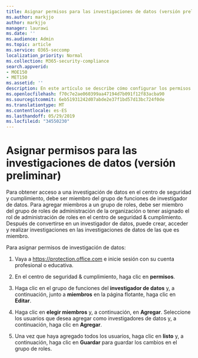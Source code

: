 ```yaml
---
title: Asignar permisos para las investigaciones de datos (versión preliminar)
ms.author: markjjo
author: markjjo
manager: laurawi
ms.date: ''
ms.audience: Admin
ms.topic: article
ms.service: O365-seccomp
localization_priority: Normal
ms.collection: M365-security-compliance
search.appverid:
- MOE150
- MET150
ms.assetid: ''
description: En este artículo se describe cómo configurar los permisos necesarios para usar la herramienta de investigaciones de datos en Microsoft 365.
ms.openlocfilehash: f70c7e2ae060399aa47194d7b091f12f83acba90
ms.sourcegitcommit: 6eb51931242d07abde2e37f1bd57d13bc724f0de
ms.translationtype: MT
ms.contentlocale: es-ES
ms.lasthandoff: 05/29/2019
ms.locfileid: "34550230"
---
```

# <a name="assign-permissions-for-data-investigations-preview"></a>Asignar permisos para las investigaciones de datos (versión preliminar)

Para obtener acceso a una investigación de datos en el centro de seguridad y cumplimiento, debe ser miembro del grupo de funciones de investigador de datos. Para agregar miembros a un grupo de roles, debe ser miembro del grupo de roles de administración de la organización o tener asignado el rol de administración de roles en el centro de seguridad & cumplimiento. Después de convertirse en un investigador de datos, puede crear, acceder y realizar investigaciones en las investigaciones de datos de las que es miembro.

Para asignar permisos de investigación de datos:

1. Vaya a https://protection.office.com e inicie sesión con su cuenta profesional o educativa.

3. En el centro de seguridad & cumplimiento, haga clic en **permisos**. 

4. Haga clic en el grupo de funciones del **investigador de datos** y, a continuación, junto a **miembros** en la página flotante, haga clic en **Editar**.

5. Haga clic en **elegir miembros** y, a continuación, en **Agregar**. Seleccione los usuarios que desea agregar como investigadores de datos y, a continuación, haga clic en **Agregar**.

6. Una vez que haya agregado todos los usuarios, haga clic en **listo** y, a continuación, haga clic en **Guardar** para guardar los cambios en el grupo de roles.